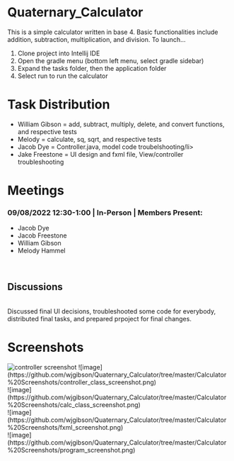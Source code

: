<h1>Quaternary_Calculator</h1>

This is a simple calculator written in base 4. Basic functionalities include addition, subtraction, multiplication, and division.
To launch...
<ol>
  <li>Clone project into Intellij IDE </li>
  <li>Open the gradle menu (bottom left menu, select gradle sidebar)</li>
  <li>Expand the tasks folder, then the application folder</li>
  <li>Select run to run the calculator</li>
</ol>

<h1>Task Distribution</h1>
<ul>
  <li>William Gibson = add, subtract, multiply, delete, and convert functions, and respective tests</li> 
  <li>Melody = calculate, sq, sqrt, and respective tests</li>
  <li>Jacob Dye = Controller.java, model code troubelshooting/li>
  <li>Jake Freestone = UI design and fxml file, View/controller troubleshooting</li>
</ul>

<h1>Meetings</h1>
<h3>09/08/2022 12:30-1:00 | In-Person | Members Present:</h3>
<ul>
  <li>Jacob Dye</li>
  <li>Jacob Freestone</li>
  <li>William Gibson</li>
  <li>Melody Hammel</li>
</ul>
<br>
<h2>Discussions</h2>
<br>
Discussed final UI decisions, troubleshooted some code for everybody, distributed final tasks, and prepared prpoject for final changes. 

<h1>Screenshots</h1>
<img src="https://github.com/wjgibson/Quaternary_Calculator/tree/master/Calculator%20Screenshots/controller_class_screenshot.png" alt="controller screenshot">
![image](https://github.com/wjgibson/Quaternary_Calculator/tree/master/Calculator%20Screenshots/controller_class_screenshot.png)<br>
![image](https://github.com/wjgibson/Quaternary_Calculator/tree/master/Calculator%20Screenshots/calc_class_screenshot.png)<br>
![image](https://github.com/wjgibson/Quaternary_Calculator/tree/master/Calculator%20Screenshots/fxml_screenshot.png)<br>
![image](https://github.com/wjgibson/Quaternary_Calculator/tree/master/Calculator%20Screenshots/program_screenshot.png)<br>

